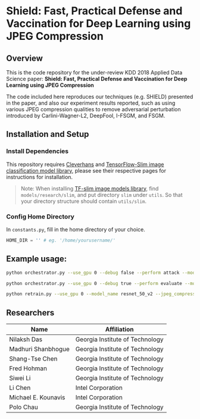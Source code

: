 # Shield: Fast, Practical Defense and Vaccination for Deep Learning using JPEG Compression

## Overview

This is the code repository for the under-review KDD 2018 Applied Data Science paper: **Shield: Fast, Practical Defense and Vaccination for Deep Learning using JPEG Compression**

The code included here reproduces our techniques (e.g. SHIELD) presented in the paper, and also our experiment results reported, such as using various JPEG compression qualities to remove adversarial perturbation introduced by Carlini-Wagner-L2, DeepFool, I-FSGM, and FSGM.

## Installation and Setup

### Install Dependencies

This repository requires [Cleverhans](https://github.com/tensorflow/cleverhans) and [TensorFlow-Slim image classification model library](https://github.com/tensorflow/models/tree/master/research/slim), please see their respective pages for instructions for installation.

> Note: When installing [TF-slim image models library](https://github.com/tensorflow/models/tree/master/research/slim), find `models/research/slim`, and put directory `slim` under `utils`. So that your directory structure should contain `utils/slim`.

### Config Home Directory

In `constants.py`, fill in the home directory of your choice.

```python
HOME_DIR = '' # eg. '/home/yourusername/'
```

## Example usage:

```bash
python orchestrator.py --use_gpu 0 --debug false --perform attack --models resnet_50_v2 --attacks fgsm,df
```

```bash
python orchestrator.py --use_gpu 0 --debug true --perform evaluate --models resnet_50_v2 --checkpoint_paths /home/.../model.ckpt --attacks fgsm --defenses jpeg --attack_ablations '{"fgsm": [{"ord": Infinity, "eps": 2}]}' --defense_ablations '{"jpeg": [{"quality": 60}]}'
```

```bash
python retrain.py --use_gpu 0 --model_name resnet_50_v2 --jpeg_compression_quality 90
```

## Researchers

|  Name                 | Affiliation                     |
|-----------------------|---------------------------------|
| Nilaksh Das           | Georgia Institute of Technology |
| Madhuri Shanbhogue    | Georgia Institute of Technology |
| Shang-Tse Chen        | Georgia Institute of Technology |
| Fred Hohman           | Georgia Institute of Technology |
| Siwei Li              | Georgia Institute of Technology |
| Li Chen               | Intel Corporation               |
| Michael E. Kounavis   | Intel Corporation               |
| Polo Chau             | Georgia Institute of Technology |
